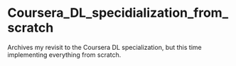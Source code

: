 # Coursera_DL_specidialization_from_scratch
Archives my revisit to the Coursera DL specialization, but this time implementing everything from scratch.
